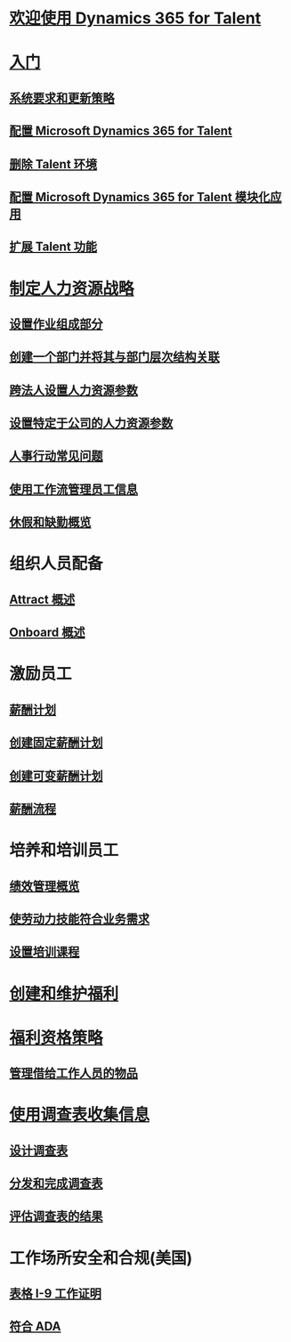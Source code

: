 # [欢迎使用 Dynamics 365 for Talent](index.md)

# [入门](talent-get-started.md)
## [系统要求和更新策略](talent-versions-update-policy.md)
## [配置 Microsoft Dynamics 365 for Talent](provisioning-talent.md)
## [删除 Talent 环境](remove-test-environment.md)
## [配置 Microsoft Dynamics 365 for Talent 模块化应用](modular-app-tech-faq.md)
## [扩展 Talent 功能](extend-talent-functionality.md)

# [制定人力资源战略](departments-jobs-positions.md)
## [设置作业组成部分](create-job.md)
## [创建一个部门并将其与部门层次结构关联](create-department-add-department-hierarchy.md)
## [跨法人设置人力资源参数](set-up-hr-parameters-across-legal-entities.md)
## [设置特定于公司的人力资源参数](set-up-company-specific-hr-parameters.md)
## [人事行动常见问题](personnel-actions-faq.md)
## [使用工作流管理员工信息](workflow-manage-employee-information.md)
## [休假和缺勤概览](leave-absence-overview.md)

# 组织人员配备
## [Attract 概述](attract-overview.md) 
## [Onboard 概述](create-onboarding-experience.md)

# 激励员工
## [薪酬计划](compensation-plans.md)
## [创建固定薪酬计划](create-fixed-compensation-plans.md)
## [创建可变薪酬计划](create-variable-compensation-plans.md)
## [薪酬流程](process-compensation.md)

# 培养和培训员工
## [绩效管理概览](performance-management-overview.md)
## [使劳动力技能符合业务需求](skills.md)
## [设置培训课程](courses.md)

# [创建和维护福利](manage-benefit-program.md)
# [福利资格策略](benefit-eligibility-policies.md)
## [管理借给工作人员的物品](loan-items.md)

# [使用调查表收集信息](questionnaires.md)
## [设计调查表](design-questionnaires.md)
## [分发和完成调查表](distribute-questionnaires.md)
## [评估调查表的结果](evaluate-questionnaire-results.md)

# 工作场所安全和合规(美国)
## [表格 I-9 工作证明](../fin-and-ops/hr/localizations/noam-usa-form-i-9-verification.md?toc=/talent/toc.json)
## [符合 ADA](../fin-and-ops/hr/localizations/noam-usa-comply-ada.md?toc=/talent/toc.json)
